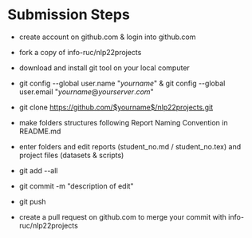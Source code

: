 # Submission Steps

- create account on github.com & login into github.com

- fork a copy of info-ruc/nlp22projects

- download and install git tool on your local computer

- git config --global user.name "$yourname$" & git config --global user.email "$yourname@yourserver.com$" 

- git clone https://github.com/$yourname$/nlp22projects.git

- make folders structures following Report Naming Convention in README.md

- enter folders and edit reports (student_no.md / student_no.tex) and project files (datasets & scripts)

- git add --all 

- git commit -m "description of edit"

- git push

- create a pull request on github.com to merge your commit with info-ruc/nlp22projects
